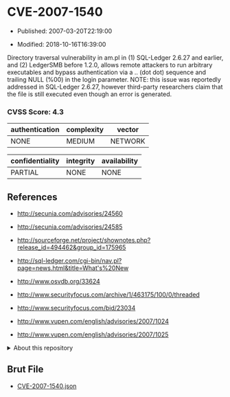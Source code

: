 # CVE-2007-1540

- Published: 2007-03-20T22:19:00

- Modified: 2018-10-16T16:39:00

Directory traversal vulnerability in am.pl in (1) SQL-Ledger 2.6.27 and earlier, and (2) LedgerSMB before 1.2.0, allows remote attackers to run arbitrary executables and bypass authentication via a .. (dot dot) sequence and trailing NULL (%00) in the login parameter.  NOTE: this issue was reportedly addressed in SQL-Ledger 2.6.27, however third-party researchers claim that the file is still executed even though an error is generated.

### CVSS Score: **4.3**

| authentication | complexity | vector |
| --- | --- | --- |
| NONE | MEDIUM | NETWORK |

| confidentiality | integrity | availability |
| --- | --- | --- |
| PARTIAL | NONE | NONE |

## References

* http://secunia.com/advisories/24560

* http://secunia.com/advisories/24585

* http://sourceforge.net/project/shownotes.php?release_id=494462&group_id=175965

* http://sql-ledger.com/cgi-bin/nav.pl?page=news.html&title=What's%20New

* http://www.osvdb.org/33624

* http://www.securityfocus.com/archive/1/463175/100/0/threaded

* http://www.securityfocus.com/bid/23034

* http://www.vupen.com/english/advisories/2007/1024

* http://www.vupen.com/english/advisories/2007/1025

<details>
<summary>About this repository</summary> 

  This repository is part of the project [Live Hack CVE](https://github.com/Live-Hack-CVE). Main website can be found [www.live-hack.org](https://www.live-hack.org) 
  
  Made by [Sn0wAlice](https://github.com/Sn0wAlice) for the people that care about security and need to have a feed of the latest CVEs. Hope you enjoy it, don't forget to star the repo and follow me on [Twitter](https://twitter.com/Sn0wAlice) and [Github](https://github.com/Sn0wAlice). And that is my [personnal website](https://www.alice-snow.me/)

  - [Home Page](https://github.com/Live-Hack-CVE)
  - [Framework](https://github.com/Live-Hack-CVE/cve-framework)
  - [CVE database](https://github.com/Live-Hack-CVE/full_database)
  - [Changelog](https://github.com/Live-Hack-CVE/Changelog)
</details>

## Brut File

* [CVE-2007-1540.json](https://raw.githubusercontent.com/Live-Hack-CVE/full_database/main/cves/2007/CVE-2007-1540.json)

